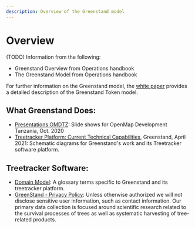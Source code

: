 ```yaml
---
description: Overview of the Greenstand model
---
```


# Overview

(TODO) Information from the following:

* Greenstand Overview from Operations handbook
* The Greenstand Model from Operations handbook

For further information on the Greenstand model, the [white paper](white-paper.md) provides a detailed description of the Greenstand Token model.

## What Greenstand Does:

* [Presentations OMDTZ](https://greenstand.org/devbox/sua-omdtz-placement): Slide shows for OpenMap Development Tanzania, Oct. 2020
* [Treetracker Platform: Current Technical Capabilities](../../project-design/TechCapabilitiesWinter2021-3.pdf), Greenstand, April 2021: Schematic diagrams for Greenstand's work and its Treetracker software platform.

## Treetracker Software:

* [Domain Model](https://github.com/Greenstand/system-design-docs/blob/master/domain-model/domain\_model.md): A glossary terms specific to Greenstand and its treetracker platform.
* [GreenStand - Privacy Policy](../../legal/privacy-policy/): Unless otherwise authorized we will not disclose sensitive user information, such as contact information. Our primary data collection is focused around scientific research related to the survival processes of trees as well as systematic harvesting of tree-related products.
